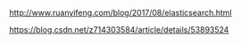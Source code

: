 http://www.ruanyifeng.com/blog/2017/08/elasticsearch.html

https://blog.csdn.net/z714303584/article/details/53893524